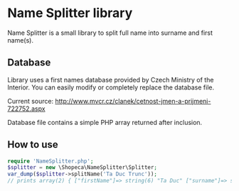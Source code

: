 Name Splitter library
=====================

Name Splitter is a small library to split full name into surname and first name(s). 

Database
--------

Library uses a first names database provided by Czech Ministry of the Interior. 
You can easily modify or completely replace the database file.

Current source: http://www.mvcr.cz/clanek/cetnost-jmen-a-prijmeni-722752.aspx

Database file contains a simple PHP array returned after inclusion.


How to use
----------

```php
require 'NameSplitter.php';
$splitter = new \Shopeca\NameSplitter\Splitter;
var_dump($splitter->splitName('Ta Duc Trunc'));
// prints array(2) { ["firstName"]=> string(6) "Ta Duc" ["surname"]=> string(5) "Trunc" }
```

